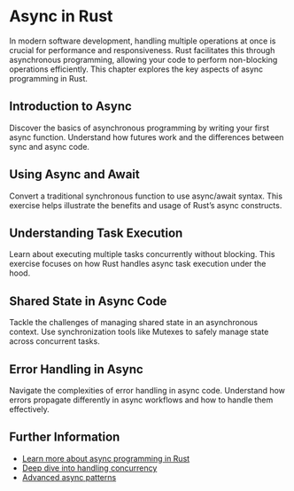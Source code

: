 # Async in Rust

In modern software development, handling multiple operations at once is crucial for performance and responsiveness. Rust facilitates this through asynchronous programming, allowing your code to perform non-blocking operations efficiently. This chapter explores the key aspects of async programming in Rust.

## Introduction to Async
Discover the basics of asynchronous programming by writing your first async function. Understand how futures work and the differences between sync and async code.

## Using Async and Await
Convert a traditional synchronous function to use async/await syntax. This exercise helps illustrate the benefits and usage of Rust’s async constructs.

## Understanding Task Execution
Learn about executing multiple tasks concurrently without blocking. This exercise focuses on how Rust handles async task execution under the hood.

## Shared State in Async Code
Tackle the challenges of managing shared state in an asynchronous context. Use synchronization tools like Mutexes to safely manage state across concurrent tasks.

## Error Handling in Async
Navigate the complexities of error handling in async code. Understand how errors propagate differently in async workflows and how to handle them effectively.

## Further Information
- [Learn more about async programming in Rust](https://doc.rust-lang.org/book/ch16-00-concurrency.html)
- [Deep dive into handling concurrency](https://doc.rust-lang.org/book/ch16-02-message-passing.html)
- [Advanced async patterns](https://tokio.rs/tokio/tutorial)
